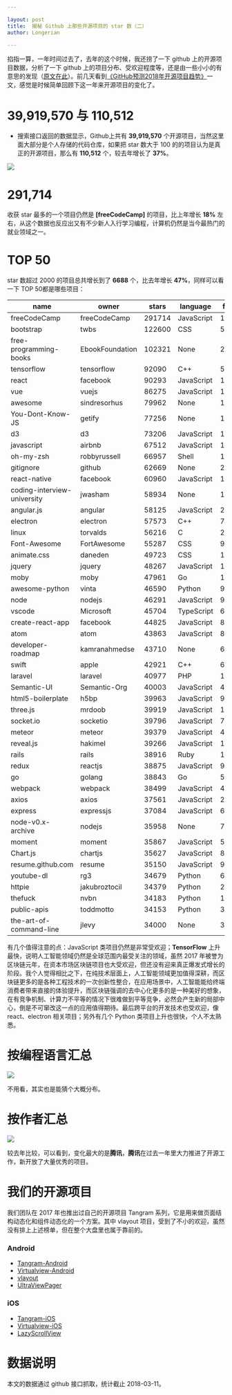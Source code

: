 ```yaml
---

layout: post
title:  揭秘 Github 上那些开源项目的 star 数（二）
author: Longerian

---
```


掐指一算，一年时间过去了，去年的这个时候，我还捞了一下 github 上的开源项目数据，分析了一下 github 上的项目分布、受欢迎程度等，还是由一些小小的有意思的发现（[原文在此](http://pingguohe.net/2017/03/19/counting-stars-on-github.html)）。前几天看到[《GitHub预测2018年开源项目趋势》](http://www.infoq.com/cn/articles/open-source-project-trends-for-2018)一文，感觉是时候简单回顾下这一年来开源项目的变化了。

# 39,919,570 与 110,512
+ 搜索接口返回的数据显示，Github上共有 **39,919,570** 个开源项目，当然这里面大部分是个人存储的代码仓库，如果把 star 数大于 100 的的项目认为是真正的开源项目，那么有 **110,512** 个，较去年增长了 **37%**。

![](https://gw.alicdn.com/tfs/TB1nJNxdntYBeNjy1XdXXXXyVXa-852-874.png)

# 291,714

收获 star 最多的一个项目仍然是 **[freeCodeCamp]** 的项目，比上年增长 **18%** 左右，从这个数据也反应出又有不少新人入行学习编程，计算机仍然是当今最热门的就业领域之一。

# TOP 50

star 数超过 2000 的项目总共增长到了 **6688** 个，比去年增长 **47%**，同样可以看一下 TOP 50都是哪些项目：

| name                        | owner           | stars  | language   | forks |
|-----------------------------|-----------------|--------|------------|-------|
| freeCodeCamp                | freeCodeCamp    | 291714 | JavaScript | 13576 |
| bootstrap                   | twbs            | 122600 | CSS        | 58131 |
| free-programming-books      | EbookFoundation | 102321 | None       | 26000 |
| tensorflow                  | tensorflow      | 92090  | C++        | 59339 |
| react                       | facebook        | 90293  | JavaScript | 17053 |
| vue                         | vuejs           | 86275  | JavaScript | 12638 |
| awesome                     | sindresorhus    | 79962  | None       | 10511 |
| You-Dont-Know-JS            | getify          | 77256  | None       | 14026 |
| d3                          | d3              | 73206  | JavaScript | 18874 |
| javascript                  | airbnb          | 67512  | JavaScript | 12907 |
| oh-my-zsh                   | robbyrussell    | 66957  | Shell      | 14202 |
| gitignore                   | github          | 62669  | None       | 28530 |
| react-native                | facebook        | 60960  | JavaScript | 13960 |
| coding-interview-university | jwasham         | 58934  | None       | 16104 |
| angular.js                  | angular         | 58125  | JavaScript | 28840 |
| electron                    | electron        | 57573  | C++        | 7524  |
| linux                       | torvalds        | 56216  | C          | 20709 |
| Font-Awesome                | FortAwesome     | 55287  | CSS        | 9542  |
| animate.css                 | daneden         | 49723  | CSS        | 10739 |
| jquery                      | jquery          | 48267  | JavaScript | 14670 |
| moby                        | moby            | 47961  | Go         | 14143 |
| awesome-python              | vinta           | 46590  | Python     | 9021  |
| node                        | nodejs          | 46291  | JavaScript | 9706  |
| vscode                      | Microsoft       | 45704  | TypeScript | 6178  |
| create-react-app            | facebook        | 44825  | JavaScript | 8776  |
| atom                        | atom            | 43863  | JavaScript | 8757  |
| developer-roadmap           | kamranahmedse   | 43710  | None       | 6111  |
| swift                       | apple           | 42921  | C++        | 6760  |
| laravel                     | laravel         | 40977  | PHP        | 12797 |
| Semantic-UI                 | Semantic-Org    | 40003  | JavaScript | 4329  |
| html5-boilerplate           | h5bp            | 39963  | JavaScript | 9592  |
| three.js                    | mrdoob          | 39919  | JavaScript | 14853 |
| socket.io                   | socketio        | 39796  | JavaScript | 7506  |
| meteor                      | meteor          | 39379  | JavaScript | 4965  |
| reveal.js                   | hakimel         | 39266  | JavaScript | 11652 |
| rails                       | rails           | 38916  | Ruby       | 15748 |
| redux                       | reactjs         | 38875  | JavaScript | 9178  |
| go                          | golang          | 38843  | Go         | 5270  |
| webpack                     | webpack         | 38499  | JavaScript | 4802  |
| axios                       | axios           | 37561  | JavaScript | 2619  |
| express                     | expressjs       | 37084  | JavaScript | 6635  |
| node-v0.x-archive           | nodejs          | 35958  | None       | 7964  |
| moment                      | moment          | 35867  | JavaScript | 5360  |
| Chart.js                    | chartjs         | 35627  | JavaScript | 8559  |
| resume.github.com           | resume          | 35150  | JavaScript | 924   |
| youtube-dl                  | rg3             | 34679  | Python     | 6370  |
| httpie                      | jakubroztocil   | 34379  | Python     | 2331  |
| thefuck                     | nvbn            | 34183  | Python     | 1693  |
| public-apis                 | toddmotto       | 34153  | Python     | 3206  |
| the-art-of-command-line     | jlevy           | 34000  | None       | 3385  |

有几个值得注意的点：JavaScript 类项目仍然是非常受欢迎；**TensorFlow** 上升最快，说明人工智能领域仍然是全球范围内最受关注的领域，虽然 2017 年被誉为区块链元年，在资本市场区块链项目也大受欢迎，但还没有迎来真正爆发式增长的阶段。我个人觉得相比之下，在纯技术层面上，人工智能领域更加值得深耕，而区块链更多的是各种工程技术的一次创新性整合，在应用场景中，人工智能能给终端消费者带来直接的体验提升，而区块链强调的去中心化更多的是一种美好的想象，在有竞争机制、计算力不平等的情况下很难做到平等竞争，必然会产生新的局部中心，倒是不可窜改这一点的应用值得期待。最后跨平台的开发技术也受欢迎，像 react、electron 相关项目；另外有几个 Python 类项目上升也很快，个人不太熟悉。

# 按编程语言汇总

![](https://gw.alicdn.com/tfs/TB1oK8GdntYBeNjy1XdXXXXyVXa-1068-1066.png)

不用看，其实也是能猜个大概分布。

# 按作者汇总

![](https://gw.alicdn.com/tfs/TB17tBJdntYBeNjy1XdXXXXyVXa-1290-1108.png)

较去年比较，可以看到，变化最大的是**腾讯**，**腾讯**在过去一年里大力推进了开源工作，新开放了大量优秀的项目。

# 我们的开源项目

我们团队在 2017 年也推出过自己的开源项目 Tangram 系列，它是用来做页面结构动态化和组件动态化的一个方案。其中 vlayout 项目，受到了不小的欢迎，虽然没有排上上述榜单，但在整个大盘里也属于靠前的。

### Android

+ [Tangram-Android](https://github.com/alibaba/Tangram-Android)
+ [Virtualview-Android](https://github.com/alibaba/Virtualview-Android)
+ [vlayout](https://github.com/alibaba/vlayout)
+ [UltraViewPager](https://github.com/alibaba/UltraViewPager)

### iOS

+ [Tangram-iOS](https://github.com/alibaba/Tangram-iOS)
+ [Virtualview-iOS](https://github.com/alibaba/VirtualView-iOS)
+ [LazyScrollView](https://github.com/alibaba/lazyscrollview)

# 数据说明

本文的数据通过 github 接口抓取，统计截止 2018-03-11。
